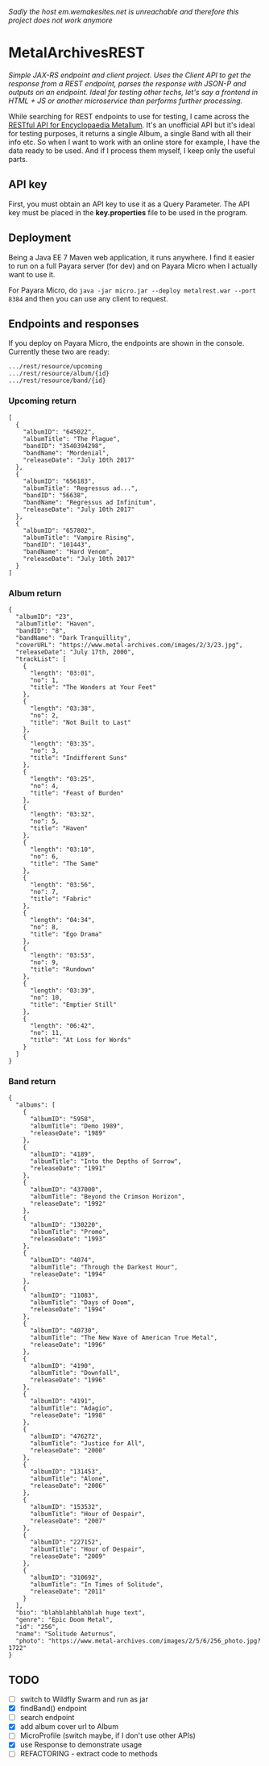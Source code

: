 _Sadly the host em.wemakesites.net is unreachable and therefore this project does not work anymore_

# MetalArchivesREST

_Simple JAX-RS endpoint and client project. Uses the Client API to get the response from a REST endpoint, parses the response with JSON-P and outputs on an endpoint. Ideal for testing other techs, let's say a frontend in HTML + JS or another microservice than performs further processing._

While searching for REST endpoints to use for testing, I came across the [RESTful API for Encyclopaedia Metallum](http://em.wemakesites.net/#/overview). It's an unofficial API but it's ideal for testing purposes, it returns a single Album, a single Band with all their info etc. So when I want to work with an online store for example, I have the data ready to be used. And if I process them myself, I keep only the useful parts.

## API key
First, you must obtain an API key to use it as a Query Parameter. The API key must be placed in the **key.properties** file to be used in the program.

## Deployment
Being a Java EE 7 Maven web application, it runs anywhere. I find it easier to run on a full Payara server (for dev) and on Payara Micro when I actually want to use it.

For Payara Micro, do `java -jar micro.jar --deploy metalrest.war --port 8384` and then you can use any client to request.

## Endpoints and responses
If you deploy on Payara Micro, the endpoints are shown in the console. Currently these two are ready:
```
.../rest/resource/upcoming
.../rest/resource/album/{id}
.../rest/resource/band/{id}
```
### Upcoming return
```
[
  {
    "albumID": "645022",
    "albumTitle": "The Plague",
    "bandID": "3540394298",
    "bandName": "Mordenial",
    "releaseDate": "July 10th 2017"
  },
  {
    "albumID": "656183",
    "albumTitle": "Regressus ad...",
    "bandID": "56638",
    "bandName": "Regressus ad Infinitum",
    "releaseDate": "July 10th 2017"
  },
  {
    "albumID": "657802",
    "albumTitle": "Vampire Rising",
    "bandID": "101443",
    "bandName": "Hard Venom",
    "releaseDate": "July 10th 2017"
  }
]
```
### Album return
```
{
  "albumID": "23",
  "albumTitle": "Haven",
  "bandID": "8",
  "bandName": "Dark Tranquillity",
  "coverURL": "https://www.metal-archives.com/images/2/3/23.jpg",
  "releaseDate": "July 17th, 2000",
  "trackList": [
    {
      "length": "03:01",
      "no": 1,
      "title": "The Wonders at Your Feet"
    },
    {
      "length": "03:38",
      "no": 2,
      "title": "Not Built to Last"
    },
    {
      "length": "03:35",
      "no": 3,
      "title": "Indifferent Suns"
    },
    {
      "length": "03:25",
      "no": 4,
      "title": "Feast of Burden"
    },
    {
      "length": "03:32",
      "no": 5,
      "title": "Haven"
    },
    {
      "length": "03:10",
      "no": 6,
      "title": "The Same"
    },
    {
      "length": "03:56",
      "no": 7,
      "title": "Fabric"
    },
    {
      "length": "04:34",
      "no": 8,
      "title": "Ego Drama"
    },
    {
      "length": "03:53",
      "no": 9,
      "title": "Rundown"
    },
    {
      "length": "03:39",
      "no": 10,
      "title": "Emptier Still"
    },
    {
      "length": "06:42",
      "no": 11,
      "title": "At Loss for Words"
    }
  ]
}
```
### Band return
```
{
  "albums": [
    {
      "albumID": "5958",
      "albumTitle": "Demo 1989",
      "releaseDate": "1989"
    },
    {
      "albumID": "4189",
      "albumTitle": "Into the Depths of Sorrow",
      "releaseDate": "1991"
    },
    {
      "albumID": "437000",
      "albumTitle": "Beyond the Crimson Horizon",
      "releaseDate": "1992"
    },
    {
      "albumID": "130220",
      "albumTitle": "Promo",
      "releaseDate": "1993"
    },
    {
      "albumID": "4074",
      "albumTitle": "Through the Darkest Hour",
      "releaseDate": "1994"
    },
    {
      "albumID": "11083",
      "albumTitle": "Days of Doom",
      "releaseDate": "1994"
    },
    {
      "albumID": "40730",
      "albumTitle": "The New Wave of American True Metal",
      "releaseDate": "1996"
    },
    {
      "albumID": "4190",
      "albumTitle": "Downfall",
      "releaseDate": "1996"
    },
    {
      "albumID": "4191",
      "albumTitle": "Adagio",
      "releaseDate": "1998"
    },
    {
      "albumID": "476272",
      "albumTitle": "Justice for All",
      "releaseDate": "2000"
    },
    {
      "albumID": "131453",
      "albumTitle": "Alone",
      "releaseDate": "2006"
    },
    {
      "albumID": "153532",
      "albumTitle": "Hour of Despair",
      "releaseDate": "2007"
    },
    {
      "albumID": "227152",
      "albumTitle": "Hour of Despair",
      "releaseDate": "2009"
    },
    {
      "albumID": "310692",
      "albumTitle": "In Times of Solitude",
      "releaseDate": "2011"
    }
  ],
  "bio": "blahblahblahblah huge text",
  "genre": "Epic Doom Metal",
  "id": "256",
  "name": "Solitude Aeturnus",
  "photo": "https://www.metal-archives.com/images/2/5/6/256_photo.jpg?1722"
}
```
## TODO
- [ ] switch to Wildfly Swarm and run as jar
- [X] findBand() endpoint
- [ ] search endpoint
- [X] add album cover url to Album
- [ ] MicroProfile (switch maybe, if I don't use other APIs)
- [X] use Response to demonstrate usage
- [ ] REFACTORING - extract code to methods
